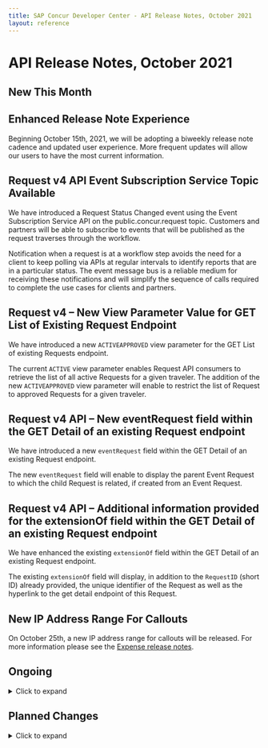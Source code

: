 ```yaml
---
title: SAP Concur Developer Center - API Release Notes, October 2021
layout: reference
---
```


# API Release Notes, October 2021

## New This Month

## Enhanced Release Note Experience

Beginning October 15th, 2021, we will be adopting a biweekly release note cadence and updated user experience. More frequent updates will allow our users to have the most current information.

## Request v4 API Event Subscription Service Topic Available

We have introduced a Request Status Changed event using the Event Subscription Service API on the public.concur.request topic. Customers and partners will be able to subscribe to events that will be published as the request traverses through the workflow.

Notification when a request is at a workflow step avoids the need for a client to keep polling via APIs at regular intervals to identify reports that are in a particular status. The event message bus is a reliable medium for receiving these notifications and will simplify the sequence of calls required to complete the use cases for clients and partners.

## Request v4 – New View Parameter Value for GET List of Existing Request Endpoint

We have introduced a new `ACTIVEAPPROVED` view parameter for the GET List of existing Requests endpoint.

The current `ACTIVE` view parameter enables Request API consumers to retrieve the list of all active Requests for a given traveler. The addition of the new `ACTIVEAPPROVED` view parameter will enable to restrict the list of Request to approved Requests for a given traveler.

## Request v4 API – New eventRequest field within the GET Detail of an existing Request endpoint

We have introduced a new `eventRequest` field within the GET Detail of an existing Request endpoint.

The new `eventRequest` field will enable to display the parent Event Request to which the child Request is related, if created from an Event Request.

## Request v4 API – Additional information provided for the extensionOf field within the GET Detail of an existing Request endpoint

We have enhanced the existing `extensionOf` field within the GET Detail of an existing Request endpoint.

The existing `extensionOf` field will display, in addition to the `RequestID` (short ID) already provided, the unique identifier of the Request as well as the hyperlink to the get detail endpoint of this Request.

## New IP Address Range For Callouts

On October 25th, a new IP address range for callouts will be released. For more information please see the [Expense release notes](https://www.concurtraining.com/customers/tech_pubs/Docs/ConcurPremier/ReleaseNotes/ExpRN_2021/ExpStdRN21_10_Cli_D.pdf).

## Ongoing

<details>
  <summary>Click to expand</summary>

## OAuth 2.0 Migration

We will be converting from the legacy authentication (deprecated 2017) method to the new OAuth 2.0 authentication method. This effort will be taking place starting in the third quarter of 2021 and will conclude by the end of the second quarter of 2022.

Any existing partners, Client Web Service (CWS) clients, and clients with a Hosted Customer Connector using the legacy authentication (deprecated 2017) will need to be converted to the new OAuth 2.0 authentication. If you are a partner or a client using the legacy authentication (deprecated 2017) method, we will be reaching out and will provide communication on how to convert to the new OAuth 2.0 authentication. Clients with a Hosted Custom Connector will be handled by the SAP Concur Development team.

For more information, please refer to [Authentication](/api-reference/authentication/getting-started.html).

With the ongoing effort of the authentication conversion project, we will be placing the Register Partner Application UI into a read-only state. Existing customers who still access or use this UI would now only be able to view their legacy authentication applications. Clients will be unable to create net-new or modify their existing legacy authentication applications.

With the launch of the Company Request Token Self-Service Tool and the Self-Service Tool for Application Management in July 2021, Clients should begin utilizing these tools and UI to create Oauth 2.0 applications. If you feel that your company has a proper business case to create a net-new legacy authentication application, please submit an SAP Concur Support case. The support case will be reviewed and either approved or denied. We will only allowing exceptions for the creation of net new legacy authentication applications until September 20th, 2021.

## Application Connector Username and Password Length Requirements Updated

Changes are being made to the length of usernames and passwords associated with application connectors. For more information please see the [Expense release notes](http://www.concurtraining.com/customers/tech_pubs/Docs/ConcurPremier/ReleaseNotes/ReleaseNotesCPS_CCC.htm).

## Updated Naming Convention for Sub-URLs

Changes are being made to the naming conventions of sub-urls. For more information please see the [Expense release notes](http://www.concurtraining.com/customers/tech_pubs/Docs/ConcurPremier/ReleaseNotes/ExpRN_2021/ExpStdRN21_06_Cli_F.pdf).

## Deprecations

APIs are being deprecated in accordance with the [SAP Concur API Lifecycle & Deprecation Policy](/tools-support/deprecation-policy.html).

Date|API|Details
---|---|---
[09/2021](/tools-support/release-notes/api/2021-09-17.html#ongoing-user-v1)|Deprecation of User v1|User v1 service will be deprecated. User v1 service can be replaced with either the upcoming User Provisioning service and/or the [Identity v4](/api-reference/profile/v4.identity.html) service. Both of these services enable callers to CRUD user’s core/identity profile information like UUID, name, address, email, etc.
[09/2021](/tools-support/release-notes/api/2021-09-17.html#ongoing-hotel-v1)|Decommission of Hotel Service v1|Following the deprecation of Hotel Service v1 APIs in March 2019, we will be decommissioning the Hotel Service v1 APIs on December 31, 2021. Any configuration that uses hotel content connectors that rely on HSv1 will be affected. Please reference the Hotel Service Travel Service Guide for a list of connectors. If you are a client of one of these connectors, please work with your TMC or administrator to switch to an HSv2 connection and/or GDS for your hotel content needs.
[07/2021](/tools-support/release-notes/api/2021-07-16.html#planned-dep-user)|User v3 API|We will be deprecating the User v3 API in a future release due to less secure authentication methods.
[04/2021](/tools-support/release-notes/api/2021-04-16.html#planned-deprecation-bulk-user)|Bulk User v3.1 API|We have deprecated the Bulk User v3.1 API for the US and EMEA data centers. This API is replaced by [Identity v4](/api-reference/profile/v4.identity.html). Decommission will follow. Bulk User v3.1 will remain available for China data centers.
[01/2021](/tools-support/release-notes/api/2021-01-22.html#planned-list-deprecation)|List v3 API|Effective April 16, 2021, we have deprecated the List v3 API. This API is replaced by the [List v4](/api-reference/common/lists/v4.list.html) API. List v3 is planned to be retired in a future release.
[01/2021](/tools-support/release-notes/api/2021-01-22.html#planned-list-item-deprecation)|List Item v3 API|Effective April 16, 2021, we have deprecated the List Item v3 API. This API is replaced by the [List Item v4](/api-reference/common/list-item/v4.list-item.html) API. List Item v3 is planned to be retired in a future release. Please migrate to the [List Item v4](/api-reference/common/list-item/v4.list-item.html) API as soon as possible.
[06/2020](/tools-support/release-notes/api/2020-06-24.html#planned-travel-profile-deprecation)|Travel Profile Notification v1 API|We are deprecating the Travel Profile Notification v1 APIs due to low usage.
[04/2020](/tools-support/release-notes/api/2020-04-17.html#ongoing-request-retirement)|Existing Concur Request APIs (v1.0, v3.0, v3.1)|Effective July 1, 2020, these APIs are replaced by the Concur Request v4 API. We have run a backward compatibility project between the current Concur Request APIs and the new Concur Request v4 API (not iso-compatibility) in order to have the vast majority of use cases managed in the previous versions also be managed in the Concur Request v4 API.
[01/2020](/tools-support/release-notes/api/2020-04-17.html#ongoing-request-retirement)|List v1 API|We will be retiring the List v1 API in a future release. This API is replaced by the [List v4](/api-reference/common/lists/v4.list.html) API.
</details>

## Planned Changes

<details>
  <summary>Click to expand</summary>

## New APIs/Features

Date|API|Planned Change
---|---|---
[09/2021](/tools-support/release-notes/api/2021-09-17.html#tp2-last-modified)|Travel Profile v2 - Users’ Active Status Changes `LastModifiedDate`|Prior to this update, a change in a user’s status from `Active` to `Inactive`, or `Inactive` to `Active`, did not trigger as a change in the `LastModifiedTime` in their profile. Consequently, user’s with a changed Active Status were not retrieved in the Profile Summary. With this update, a change in a user’s status from `Active` to `Inactive`, or `Inactive` to `Active`, will trigger a change to the `LastModifiedTime`.
[09/2021](/tools-support/release-notes/api/2021-09-17.html#tp2-termination)|Travel Profile v2 - Returns Termination Date|Currently, the Travel Profile v2 API does not return the user’s Termination Date. With this enhancement, we will include the user’s Account Termination Date in the response. It is part of the General Section and requires the Company Details (`COMPD`) scope. This enhancement will allow clients, TMCs, or other partners who actively manage user profiles via Travel Profile v2 to be able to keep users’ Termination Dates in sync.
[09/2021](/tools-support/release-notes/api/2021-09-17.html#budget-team)|Budget v4 - Team Budgets Available|This will enable the users to create a new type of budget called Team Budget where they will be able to provide a list of team members whose spending items are approved by the budget owner. The budget owner will be able to edit the association of the team members with the budget by providing enrollment status and time period of their enrollment.There are some changes required in the payload to POST a team budget. We have modified the existing payload to create budget by adding in a new field called `budgetTeamMembers` that will be populated with the list of team members who are to be enrolled in the budget. We have added a new enum value for the field `budgetType` called `TEAM` if the budget being posted is of type team budget. The `budgetTeamMembers` is an array of team members where each team member is denoted by data type `budgetItemBudgetTeam`.
[09/2021](/tools-support/release-notes/api/2021-09-17.html#cash-advance-v4)|Cash Advance v4 API Available|This API will empower an employee to request and receive cash in advance of a trip. It will provide partners and customers the ability to manage cash advances. While using the API, customers can create, view, and issue a cash advance. The API will help customers to customize the usage of cash advances according to their needs.
[09/2021](/tools-support/release-notes/api/2021-09-17.html#deeplink)|Deeplink URL Integration Available|We have provided an integration into Concur Expense for end users to review Expense reports at the click of a button. A deeplink URL can be created by customers and partners that can be used by end users to access Expense reports. Users can review their own reports or approvers/auditors can review reports that have been routed to them.
[09/2021](/tools-support/release-notes/api/2021-09-17.html#planned-request-list-item)|Request v4 - Link to List Item Endpoint|In October 2021, we will be introducing a new link toward the List Item endpoint for Request custom fields related to a List. The List Item API will enable Request consumers to have a better interaction with custom fields related to a List (create/update custom fields related to a List). To enable a better interaction between Concur APIs, a new link will be provided within the Request `customField` schema to redirect to the corresponding List Item endpoint of the List API.
[09/2021](/tools-support/release-notes/api/2021-09-17.html#planned-request-cash-advance)|Request v4 - Deprecation of the Request Cash Advance Endpoint|Effective October, 1st 2021, Concur Request will deprecate the [Request Cash Advance detail endpoint](https://developer.concur.com/api-reference/request/v4.endpoints.cashadvance-resources.html). Effective beginning of November 2021, the Request Cash Advance List endpoint will redirect consumers to the Retrieve a Cash Advance endpoint, part of the Cash Advance v4 API.
[09/2021](/tools-support/release-notes/api/2021-09-17.html#planned-request-endpoint)|Request v4 - Agency Proposal Endpoint|In Q4 2021, we will release an additional Request v4 API endpoint that will offer the ability for travel agencies to interact with Concur Request to submit travel itineraries directly into a request, via the agency proposal feature with Request v4 API.
[08/2021](/tools-support/release-notes/api/2021-08-20.html#itin-v4)|Itinerary v4 API|This API will provide our customers and partners with a scalable and performant way to retrieve trip data based on an event-based subscription model.
[08/2021](/tools-support/release-notes/api/2021-08-20.html#itin-event)|Itinerary v4 API Event Subscription Service Topics|Customers and partners will be able to subscribe to various events that will be published during the lifetime of a trip. This will allow clients to avoid the need to keep polling via APIs at regular intervals to identify newly created or updated trips. Available topics are: `ItineraryCreated` for when a new trip is created, `ItineraryUpdated` for when any update to the trip is made, including segment cancellations, `ItineraryCancelled` for when the trip reservations are cancelled, `ItineraryDeleted` for when a trip is deleted permanently, and `ItineraryAnonymized` for when a trip is anonymized on account of requests for GDPR, RTBF, and client termination.
[07/2021](/tools-support/release-notes/api/2021-07-16.html#identity-v4)|Identity v4|This service enables callers to create, read, update, and delete a user’s core/identity profile information. With granular access control, this API can be used access to user’s profile information on a need-to-know basis.
[07/2021](/tools-support/release-notes/api/2021-07-16.html#passwords-travel)|Password Optional in Travel Profile 2.0 API|Previously, a password was required in the API call to create a new user via the Travel Profile 2.0 API. For users created without a password, we will automatically generate a random, strong password and set it in the database. Users using SSO to log in, won’t see any change in behavior. Users who will need their password to log in, will use the “forgot password” flow on the sign-in screen to reset the password for themselves.
[04/2021](/tools-support/release-notes/api/2021-04-16.html#planned-invoice-v4-parameter)|Invoice Pay v4 GET Call Parameter|GET calls will have the option to use the new `invoiceId` parameter to retrieve payment information and the ERP Document ID associated to the invoice. The feature will be automatically available; there will be no additional configuration or activation steps.
[04/2021](/tools-support/release-notes/api/2021-04-16.html#planned-invoice-v4-patch)|Invoice Pay v4 PATCH Endpoint|With the new PATCH, the invoice will be updated with the `erpDocumentNumber` value in the body whenever an `invoiceId` is passed as part of the API URL. The feature will be automatically available; there will be no additional configuration or activation steps.
</details>
